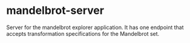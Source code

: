 # mandelbrot-server
Server for the mandelbrot explorer application. It has one endpoint that accepts transformation specifications for the Mandelbrot set.
